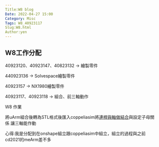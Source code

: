 ```yaml
---
Title:W8 blog
Date: 2022-04-27 15:00
Category: Misc
Tags: W8_40923117
Slug:W8.html
Author:yen
---
```



<!-- PELICAN_END_SUMMARY -->


W8工作分配
----

40923120、40923147、40823132 → 繪製零件

440923136 → Solvespace繪製零件

40923157 → NX1980繪製零件

40923117、40923118 → 組合、前三軸動作

W8 作業

將uArm組合後轉為STL格式後匯入coppeliasim將[連桿與軸做結合]與設定子母關係 讓三軸能作動 

心得:我是分配到在onshape組立跟coppeliasim中組立，組立的過程與之前cd2021的meArm差不多

[連桿與軸做結合]:https://youtu.be/Bpzl5X8-zt0